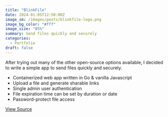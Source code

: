 ```yaml
---
title: "BlinkFile"
date: 2024-01-05T12:50:00Z
image_sm: /images/posts/blinkfile-logo.png
image_bg_color: "#fff"
image_size: "85%"
summary: Send files quickly and securely
categories: 
  - Portfolio
draft: false
---
```


After trying out many of the other open-source options available, I decided to write a simple app to send files quickly and securely.

- Containerized web app written in Go & vanilla Javascript
- Upload a file and generate sharable links
- Single admin user authentication
- File expiration time can be set by duration or date
- Password-protect file access

[View Source](https://github.com/benjohns1/blinkfile)
